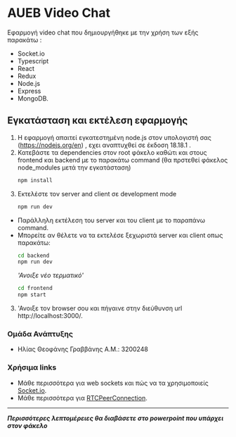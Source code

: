 # AUEB Video Chat

Εφαρμογή video chat που δημιουργήθηκε με την χρήση των εξής παρακάτω : 
 
- Socket.io
- Typescript
- React
- Redux
- Node.js
- Express
- MongoDB.  


## Εγκατάσταση και εκτέλεση εφαρμογής
1. Η εφαρμογή απαιτεί εγκατεστημένη node.js στον υπολογιστή σας (https://nodejs.org/en) , εχει αναπτυχθεί σε έκδοση 18.18.1 .
2. Κατεβάστε τα  dependencies στον root φάκελο καθώτι και στους frontend και backend με το παρακάτω command  (θα πρστεθεί φάκελος node_modules μετά την εγκατάσταση)
    ```sh
    npm install
    ```
2. Εκτελέστε τον server and client σε development mode
    ```sh
    npm run dev
    ```
 - Παράλληλη εκτέλεση του server και του client  με το παραπάνω command.
 - Μπορείτε αν θέλετε να τα εκτελέσε ξεχωριστά server και client οπως παρακάτω:
    ```sh
    cd backend
    npm run dev
    ```
    *'Ανοιξε νέο τερματικό'*
    ```sh
    cd frontend
    npm start
    ```

3. 'Ανοιξε τον browser σου και πήγαινε στην διεύθυνση url  http://localhost:3000/.


### Ομάδα Ανάπτυξης
* Ηλίας Θεοφάνης Γραββάνης Α.Μ.: 3200248

### Χρήσιμα links
- Μάθε περισσότερα για web sockets και πώς να τα χρησιμοποιείς [Socket.io](https://socket.io/).
- Μάθε περισσότερα για [RTCPeerConnection](https://developer.mozilla.org/en-US/docs/Web/API/RTCPeerConnection/RTCPeerConnection).

--------------------------

 ***Περισσότερες λεπτομέρειες θα διαβάσετε στο powerpoint που υπάρχει στον φάκελο*** 
